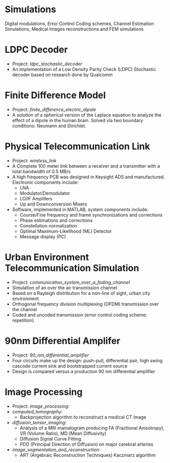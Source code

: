 # Simulations
Digital modulations, Error Control Coding schemes, Channel Estimation Simulations, Medical Images reconstructions and FEM simulations

# LDPC Decoder
  + Project: _ldpc_stochastic_decoder_
  + An implementation of a Low Density Parity Check (LDPC) Stochastic decoder based on research done by Qualcomm
# Finite Difference Model
  + Project: _finite_difference_electric_dipole_
  + A solution of a spherical version of the Laplace equation to analyze the effect of a dipole in the human brain. Solved via two boundary conditions: Neumann and Dirichlet.
# Physical Telecommunication Link
  + Project: _wireless_link_
  + A Complete 100 meter link between a receiver and a transmitter with a total bandwidth of 0.5 MB/s
  + A high frequency PCB was designed in Keysight ADS and manufactured. Electronic components include:
    + LNA
    + Modulator/Demodulator
    + LO/IF Amplifers
    + Up and Downconversion Mixers
  + Software, implemented in MATLAB, system components include:
    + Course/Fine frequency and frame synchronizations and corrections
    + Phase estimations and corrections
    + Constellation normalization
    + Optimal Maximum-Likelihood (ML) Detector
    + Message display (PC)
# Urban Environment Telecommunication Simulation
  + Project: _communication_system_over_a_fading_channel_
  + Simulation of an over the air transmission channel
  + Based on a Rayleigh distribution for a non-line of sight, urban city environment
  + Orthogonal frequency division multiplexing (OFDM) transmission over the channel
  + Coded and uncoded transmission (error control coding scheme: repetition)
# 90nm Differential Amplifer
  + Project: _90_nm_differential_amplifier_
  + Four circuits make up the design: push-pull, differential pair, high swing cascode current sink and bootstrapped current source
  + Design is compared versus a production 90 nm differential amplifier
# Image Processing
  + Project: _image_processing_:
  + _computed_tomography_:
    + Backprojection algorithm to reconstruct a medical CT image
  + _diffusion_tensor_imaging_:
    + Analysis of a MRI mamalogram producing FA (Fractional Anisotropy), VR (Volume Ratio), MD (Mean Diffusivity) 
    + Diffusion Signal Curve Fitting
    + PDD (Principal Direction of Diffusion) on major cerebral arteries 
  + _image_segmentation_and_reconstruction_:
    + ART (Argebraic Reconstruction Techniques) Kaczmarz algorithm
